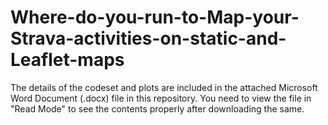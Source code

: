 # Where-do-you-run-to-Map-your-Strava-activities-on-static-and-Leaflet-maps

The details of the codeset and plots are included in the attached Microsoft Word Document (.docx) file in this repository. 
You need to view the file in "Read Mode" to see the contents properly after downloading the same.
